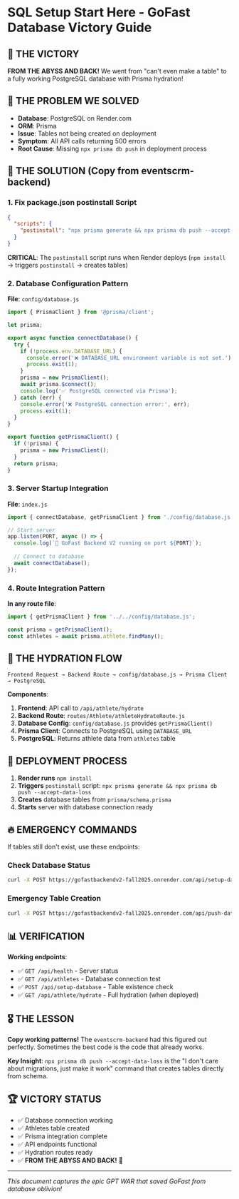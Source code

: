 # SQL Setup Start Here - GoFast Database Victory Guide

## 🎉 THE VICTORY
**FROM THE ABYSS AND BACK!** We went from "can't even make a table" to a fully working PostgreSQL database with Prisma hydration!

## 🚨 THE PROBLEM WE SOLVED
- **Database**: PostgreSQL on Render.com
- **ORM**: Prisma 
- **Issue**: Tables not being created on deployment
- **Symptom**: All API calls returning 500 errors
- **Root Cause**: Missing `npx prisma db push` in deployment process

## 🔧 THE SOLUTION (Copy from eventscrm-backend)

### 1. Fix package.json postinstall Script
```json
{
  "scripts": {
    "postinstall": "npx prisma generate && npx prisma db push --accept-data-loss"
  }
}
```

**CRITICAL**: The `postinstall` script runs when Render deploys (`npm install` → triggers `postinstall` → creates tables)

### 2. Database Configuration Pattern
**File**: `config/database.js`
```javascript
import { PrismaClient } from '@prisma/client';

let prisma;

export async function connectDatabase() {
  try {
    if (!process.env.DATABASE_URL) {
      console.error('❌ DATABASE_URL environment variable is not set.');
      process.exit(1);
    }
    prisma = new PrismaClient();
    await prisma.$connect();
    console.log('✅ PostgreSQL connected via Prisma');
  } catch (err) {
    console.error('❌ PostgreSQL connection error:', err);
    process.exit(1);
  }
}

export function getPrismaClient() {
  if (!prisma) {
    prisma = new PrismaClient();
  }
  return prisma;
}
```

### 3. Server Startup Integration
**File**: `index.js`
```javascript
import { connectDatabase, getPrismaClient } from './config/database.js';

// Start server
app.listen(PORT, async () => {
  console.log(`🚀 GoFast Backend V2 running on port ${PORT}`);
  
  // Connect to database
  await connectDatabase();
});
```

### 4. Route Integration Pattern
**In any route file**:
```javascript
import { getPrismaClient } from '../../config/database.js';

const prisma = getPrismaClient();
const athletes = await prisma.athlete.findMany();
```

## 🎯 THE HYDRATION FLOW
```
Frontend Request → Backend Route → config/database.js → Prisma Client → PostgreSQL
```

**Components**:
1. **Frontend**: API call to `/api/athlete/hydrate`
2. **Backend Route**: `routes/Athlete/athleteHydrateRoute.js`
3. **Database Config**: `config/database.js` provides `getPrismaClient()`
4. **Prisma Client**: Connects to PostgreSQL using `DATABASE_URL`
5. **PostgreSQL**: Returns athlete data from `athletes` table

## 🚀 DEPLOYMENT PROCESS
1. **Render runs** `npm install`
2. **Triggers** `postinstall` script: `npx prisma generate && npx prisma db push --accept-data-loss`
3. **Creates** database tables from `prisma/schema.prisma`
4. **Starts** server with database connection ready

## 🔥 EMERGENCY COMMANDS
If tables still don't exist, use these endpoints:

### Check Database Status
```bash
curl -X POST https://gofastbackendv2-fall2025.onrender.com/api/setup-database
```

### Emergency Table Creation
```bash
curl -X POST https://gofastbackendv2-fall2025.onrender.com/api/push-database
```

## 📊 VERIFICATION
**Working endpoints**:
- ✅ `GET /api/health` - Server status
- ✅ `GET /api/athletes` - Database connection test
- ✅ `POST /api/setup-database` - Table existence check
- ✅ `GET /api/athlete/hydrate` - Full hydration (when deployed)

## 🎖️ THE LESSON
**Copy working patterns!** The `eventscrm-backend` had this figured out perfectly. Sometimes the best code is the code that already works.

**Key Insight**: `npx prisma db push --accept-data-loss` is the "I don't care about migrations, just make it work" command that creates tables directly from schema.

## 🏆 VICTORY STATUS
- ✅ Database connection working
- ✅ Athletes table created
- ✅ Prisma integration complete
- ✅ API endpoints functional
- ✅ Hydration routes ready
- ✅ **FROM THE ABYSS AND BACK!** 🎉

---
*This document captures the epic GPT WAR that saved GoFast from database oblivion!*
